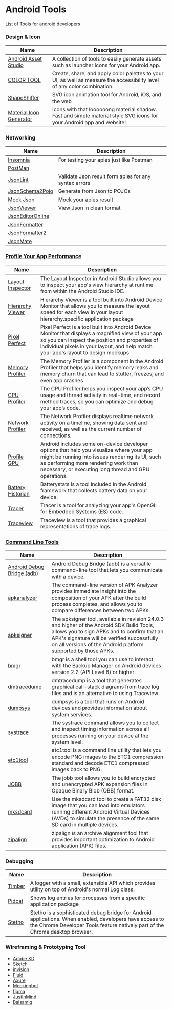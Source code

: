 # Android Tools
List of Tools for android developers

### Design & Icon
|                 Name                                                       |                      Description
| ------------------------------------------                                 |  ----------------------------------------------------------
| [Android Asset Studio](https://romannurik.github.io/AndroidAssetStudio/index.html)| A collection of tools to easily generate assets such as launcher icons for your Android app.
| [COLOR TOOL](https://material.io/color/#!/?view.left=0&view.right=0)| Create, share, and apply color palettes to your UI, as well as measure the accessibility level of any color combination.
| [ShapeShifter](https://shapeshifter.design/)| SVG icon animation tool for Android, iOS, and the web 
| [Material Icon Generator](https://android-material-icon-generator.bitdroid.de/)| Icons with that loooooong material shadow. Fast and simple material style SVG icons for your Android app and website!

### Networking
|                 Name                                                       |                      Description
| ------------------------------------------                                 |  --------------------------------------------------------
| [Insomnia](https://insomnia.rest)                                          | For testing your apies just like Postman
| [PostMan](https://www.getpostman.com)                                      | 
| [JsonLint](https://jsonlint.com)                                           | Validate Json result form apies for any syntax errors 
| [JsonSchema2Pojo](http://www.jsonschema2pojo.org)                          | Generate from Json to POJOs 
| [Mock Json](http://jsonstub.com/)                                          | Mock your apies result
| [JsonViewer](http://jsonviewer.stack.hu)                                   | View Json in clean format
| [JsonEditorOnline](http://jsoneditoronline.org)                            | 
| [JsonFormatter](https://jsonformatter.org/)                                |
| [JsonFormatter2](https://jsonformatter.curiousconcept.com/)                | 
| [JsonMate](jsonmate.com)                                                   | 


### [Profile Your App Performance](https://developer.android.com/studio/profile/index.html)
|                 Name                                                       |                      Description
| ------------------------------------------                                 |  --------------------------------------------------------
| [Layout Inspector](https://developer.android.com/studio/debug/layout-inspector.html)| The Layout Inspector in Android Studio allows you to inspect your app's view hierarchy at runtime from within the Android Studio IDE. 
| [Hierarchy Viewer](https://developer.android.com/studio/profile/hierarchy-viewer.html)| Hierarchy Viewer is a tool built into Android Device Monitor that allows you to measure the layout speed for each view in your layout hierarchy.specific application package
| [Pixel Perfect ](https://developer.android.com/studio/debug/pixel-perfect.html)|Pixel Perfect is a tool built into Android Device Monitor that displays a magnified view of your app so you can inspect the position and properties of individual pixels in your layout, and help match your app's layout to design mockups
| [Memory Profiler ](https://developer.android.com/studio/profile/memory-profiler.html)|The Memory Profiler is a component in the Android Profiler that helps you identify memory leaks and memory churn that can lead to stutter, freezes, and even app crashes
| [CPU Profiler](https://developer.android.com/studio/profile/cpu-profiler.html#overview)|The CPU Profiler helps you inspect your app’s CPU usage and thread activity in real-time, and record method traces, so you can optimize and debug your app’s code.
| [Network Profiler](https://developer.android.com/studio/profile/network-profiler.html)|The Network Profiler displays realtime network activity on a timeline, showing data sent and received, as well as the current number of connections.
| [Profile GPU](https://developer.android.com/studio/profile/inspect-gpu-rendering.html#profile_rendering)|Android includes some on-device developer options that help you visualize where your app might be running into issues rendering its UI, such as performing more rendering work than necessary, or executing long thread and GPU operations.
| [Battery Historian](https://developer.android.com/studio/profile/battery-historian.html)|Batterystats is a tool included in the Android framework that collects battery data on your device.
| [Tracer](https://developer.android.com/studio/profile/gltracer.html)|Tracer is a tool for analyzing your app's OpenGL for Embedded Systems (ES) code.
| [Traceview](https://developer.android.com/studio/profile/traceview.html)|Traceview is a tool that provides a graphical representations of trace logs.


### [Command Line Tools](https://developer.android.com/studio/command-line/index.html)
|                 Name                                                       |                      Description
| ------------------------------------------                                 |  --------------------------------------------------------
| [Android Debug Bridge (adb)](https://developer.android.com/studio/command-line/adb.html)|Android Debug Bridge (adb) is a versatile command-line tool that lets you communicate with a device.
| [apkanalyzer](https://developer.android.com/studio/command-line/apkanalyzer.html)|The command-line version of APK Analyzer provides immediate insight into the composition of your APK after the build process completes, and allows you to compare differences between two APKs.
| [apksigner](https://developer.android.com/studio/command-line/apksigner.html)|The apksigner tool, available in revision 24.0.3 and higher of the Android SDK Build Tools, allows you to sign APKs and to confirm that an APK's signature  will be verified successfully on all versions of the Android platform supported by those APKs.
| [bmgr](https://developer.android.com/studio/command-line/bmgr.html)|bmgr is a shell tool you can use to interact with the Backup Manager on Android devices version 2.2 (API Level 8) or higher.
| [dmtracedump](https://developer.android.com/studio/command-line/dmtracedump.html)|dmtracedump is a tool that generates graphical call-stack diagrams from trace log files and is an alternative to using Traceview.
| [dumpsys](https://developer.android.com/studio/command-line/dumpsys.html)|dumpsys is a tool that runs on Android devices and provides information about system services.
| [systrace](https://developer.android.com/studio/command-line/systrace.html)|The systrace command allows you to collect and inspect timing information across all processes running on your device at the system level.
| [etc1tool](https://developer.android.com/studio/command-line/etc1tool.html)|etc1tool is a command line utility that lets you encode PNG images to the ETC1 compression standard and decode ETC1 compressed images back to PNG.
| [JOBB](https://developer.android.com/studio/command-line/jobb.html)|The jobb tool allows you to build encrypted and unencrypted APK expansion files in Opaque Binary Blob (OBB) format.
| [mksdcard](https://developer.android.com/studio/command-line/mksdcard.html)|Use the mksdcard tool to create a FAT32 disk image that you can load into emulators running different Android Virtual Devices (AVDs) to simulate the presence of the same SD card in multiple devices.
| [zipalign](https://developer.android.com/studio/command-line/zipalign.html)|zipalign is an archive alignment tool that provides important optimization to Android application (APK) files. 


### Debugging
|                 Name                                                       |                      Description
| ------------------------------------------                                 |  --------------------------------------------------------
| [Timber](https://github.com/JakeWharton/timber)| A logger with a small, extensible API which provides utility on top of Android's normal Log class.                                
| [Pidcat](https://github.com/JakeWharton/pidcat)| Shows log entries for processes from a specific application package
| [Stetho](https://github.com/facebook/stetho)| Stetho is a sophisticated debug bridge for Android applications. When enabled, developers have access to the Chrome Developer Tools feature natively part of the Chrome desktop browser.



### Wireframing & Prototyping Tool
- [Adobe XD](http://www.adobe.com/products/xd.html)                            
- [Sketch](https://www.sketchapp.com)                                          
- [invision](https://www.invisionapp.com)                                      
- [Fluid](https://www.fluidui.com/)                                            
- [Axure](https://www.axure.com)                                               
- [Mockingbot](https://mockingbot.com)                                         
- [figma](https://www.figma.com/)                                              
- [JustInMind](https://www.justinmind.com)                                     
- [Balsamiq](https://balsamiq.com)
